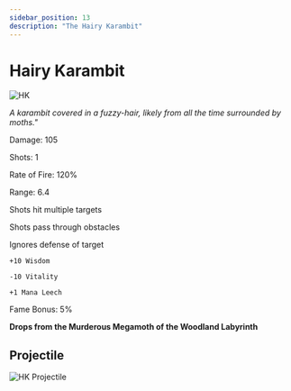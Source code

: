 ```yaml
---
sidebar_position: 13
description: "The Hairy Karambit"
---
```


# Hairy Karambit

![HK](http://i.imgur.com/JumvnGV.png)

<i>A karambit covered in a fuzzy-hair, likely from all the time surrounded by moths."</i>

Damage: 105

Shots: 1

Rate of Fire: 120%

Range: 6.4

Shots hit multiple targets

Shots pass through obstacles

Ignores defense of target

    +10 Wisdom
    
    -10 Vitality

    +1 Mana Leech
    
Fame Bonus: 5%

**Drops from the Murderous Megamoth of the Woodland Labyrinth**

## Projectile

![HK Projectile](https://cdn.discordapp.com/attachments/1160376179996496013/1170828755896381520/hairykarambit.gif)
